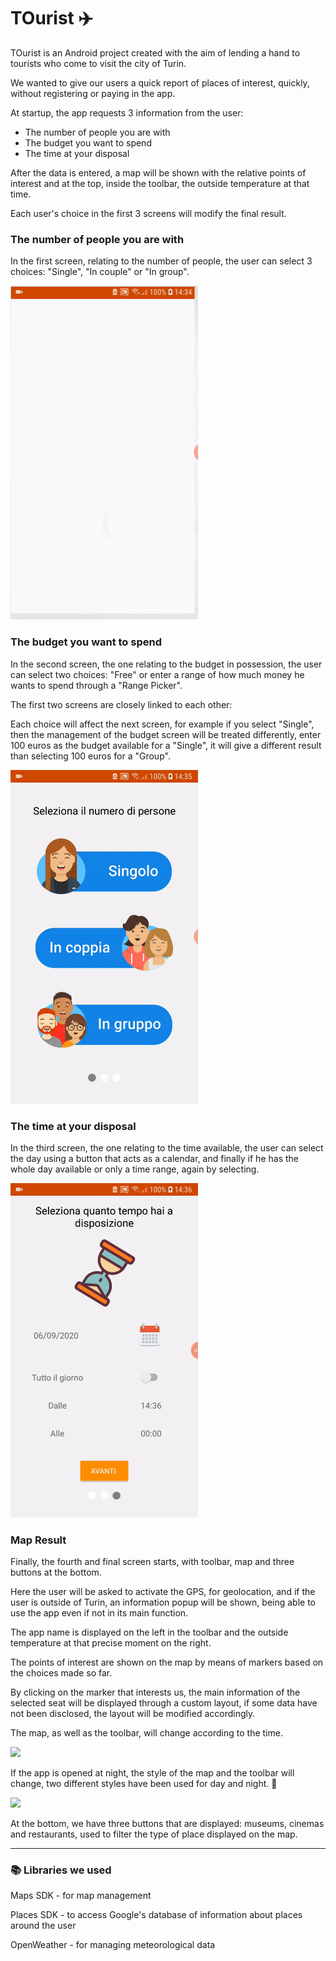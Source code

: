 # TOurist :airplane:

TOurist is an Android project created with the aim of lending a hand to tourists who come to visit the city of Turin.

We wanted to give our users a quick report of places of interest, quickly, without registering or paying in the app.

At startup, the app requests 3 information from the user:
 - The number of people you are with
 - The budget you want to spend
 - The time at your disposal
 
After the data is entered, a map will be shown with the relative points of interest and at the top, inside the toolbar, the outside temperature at that time.

Each user's choice in the first 3 screens will modify the final result.

### The number of people you are with
In the first screen, relating to the number of people, the user can select 3 choices: "Single", "In couple" or "In group".

<img src="demoFirstScreen.gif" width="300" />

### The budget you want to spend
In the second screen, the one relating to the budget in possession, the user can select two choices: "Free" or enter a range of how much money he wants to spend through a "Range Picker".

The first two screens are closely linked to each other:

Each choice will affect the next screen, for example if you select "Single", then the management of the budget screen will be treated differently, enter 100 euros as the budget available for a "Single", it will give a different result than selecting 100 euros for a "Group".

<img src="demoSecondScreen.gif" width="300" />

### The time at your disposal
In the third screen, the one relating to the time available, the user can select the day using a button that acts as a calendar, and finally if he has the whole day available or only a time range, again by selecting.

<img src="demoThirdScreen.gif" width="300" />

### Map Result

Finally, the fourth and final screen starts, with toolbar, map and three buttons at the bottom.

Here the user will be asked to activate the GPS, for geolocation, and if the user is outside of Turin, an information popup will be shown, being able to use the app even if not in its main function.

The app name is displayed on the left in the toolbar and the outside temperature at that precise moment on the right.

The points of interest are shown on the map by means of markers based on the choices made so far.

By clicking on the marker that interests us, the main information of the selected seat will be displayed through a custom layout, if some data have not been disclosed, the layout will be modified accordingly.

The map, as well as the toolbar, will change according to the time.

<img src="demoMapScreen.gif" width="300" />

If the app is opened at night, the style of the map and the toolbar will change, two different styles have been used for day and night. :city_sunset:

<img src="demoMapNightScreen.gif" width="300" />

At the bottom, we have three buttons that are displayed: museums, cinemas and restaurants, used to filter the type of place displayed on the map.

---

### :books: Libraries we used 
Maps SDK - for map management

Places SDK - to access Google's database of information about places around the user

OpenWeather - for managing meteorological data
